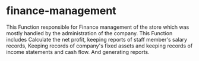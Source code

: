 # finance-management
 This Function responsible for Finance management of the store which was mostly handled by the administration of the company. This Function includes  Calculate the net profit, keeping reports of staff member's salary records, Keeping records of company's fixed assets and keeping records of income statements and cash flow. And generating reports.

